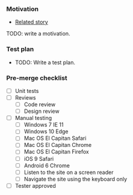 ### Motivation

- [Related story](http://...)

TODO: write a motivation.

### Test plan

- TODO: Write a test plan.

### Pre-merge checklist

- [ ] Unit tests
- [ ] Reviews
  - [ ] Code review
  - [ ] Design review
- [ ] Manual testing
  - [ ] Windows 7 IE 11
  - [ ] Windows 10 Edge
  - [ ] Mac OS El Capitan Safari
  - [ ] Mac OS El Capitan Chrome
  - [ ] Mac OS El Capitan Firefox
  - [ ] iOS 9 Safari
  - [ ] Android 6 Chrome
  - [ ] Listen to the site on a screen reader
  - [ ] Navigate the site using the keyboard only
- [ ] Tester approved
